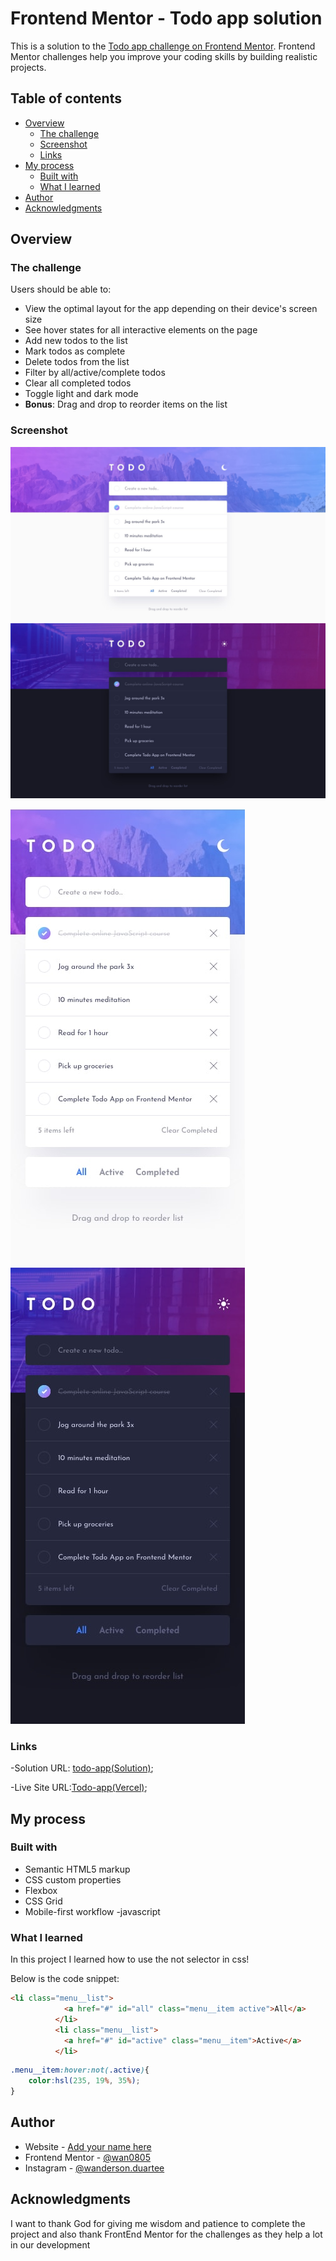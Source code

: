 # Frontend Mentor - Todo app solution

This is a solution to the [Todo app challenge on Frontend Mentor](https://www.frontendmentor.io/challenges/todo-app-Su1_KokOW). Frontend Mentor challenges help you improve your coding skills by building realistic projects. 

## Table of contents

- [Overview](#overview)
  - [The challenge](#the-challenge)
  - [Screenshot](#screenshot)
  - [Links](#links)
- [My process](#my-process)
  - [Built with](#built-with)
  - [What I learned](#what-i-learned)
- [Author](#author)
- [Acknowledgments](#acknowledgments)


## Overview

### The challenge

Users should be able to:

- View the optimal layout for the app depending on their device's screen size
- See hover states for all interactive elements on the page
- Add new todos to the list
- Mark todos as complete
- Delete todos from the list
- Filter by all/active/complete todos
- Clear all completed todos
- Toggle light and dark mode
- **Bonus**: Drag and drop to reorder items on the list

### Screenshot


![Desktop Light](./assets/design/desktop-design-light.jpg)
![Desktop Dark](./assets/design/desktop-design-dark.jpg)


![Mobile light](./assets/design/mobile-design-light.jpg)
![Mobile Dark](./assets/design/mobile-design-dark.jpg)


### Links

-Solution URL: [todo-app(Solution)](https://github.com/wan0805/todo-app);

-Live Site URL:[Todo-app(Vercel)](https://todo-app-wan0805.vercel.app);

## My process

### Built with

- Semantic HTML5 markup
- CSS custom properties
- Flexbox
- CSS Grid
- Mobile-first workflow
-javascript


### What I learned

In this project I learned how to use the not selector in css!

Below is the code snippet:

```html
<li class="menu__list">
            <a href="#" id="all" class="menu__item active">All</a>  
          </li>
          <li class="menu__list">
            <a href="#" id="active" class="menu__item">Active</a>  
          </li>
```
```css
.menu__item:hover:not(.active){
    color:hsl(235, 19%, 35%);
}
```


## Author

- Website - [Add your name here](https://www.your-site.com)
- Frontend Mentor - [@wan0805](https://www.frontendmentor.io/profile/wan0805)
- Instagram - [@wanderson.duartee](https://www.instagram.com/wanderson.duartee)


## Acknowledgments

I want to thank God for giving me wisdom and patience to complete the project and also thank FrontEnd Mentor for the challenges as they help a lot in our development

